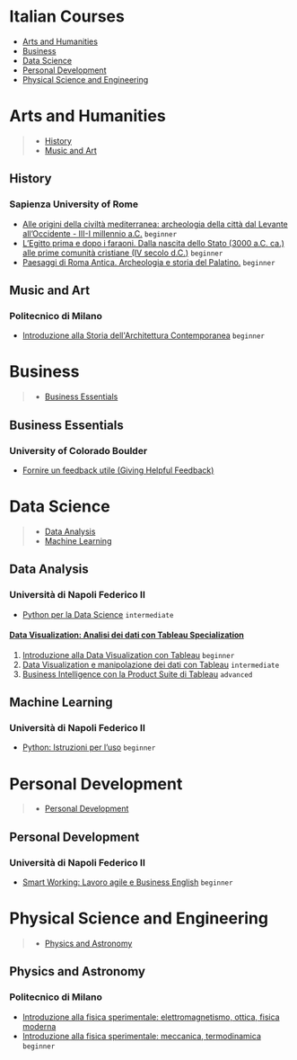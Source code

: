 # Italian Courses
 - [Arts and Humanities](#arts-and-humanities)
 - [Business](#business)
 - [Data Science](#data-science)
 - [Personal Development](#personal-development)
 - [Physical Science and Engineering](#physical-science-and-engineering)
# Arts and Humanities
> - [History](#history)
> - [Music and Art](#music-and-art)
## History
### Sapienza University of Rome
 - [Alle origini della civiltà  mediterranea: archeologia  della città dal Levante  all’Occidente - III-I millennio a.C.](https://www.coursera.org/learn/nigro-levante-occidente) `beginner`
 - [L’Egitto prima e dopo i faraoni. Dalla nascita dello Stato (3000 a.C. ca.) alle prime comunità cristiane (IV secolo d.C.)](https://www.coursera.org/learn/egitto) `beginner`
 - [Paesaggi di Roma Antica. Archeologia e storia del Palatino.](https://www.coursera.org/learn/paesaggi-roma-antica) `beginner`
## Music and Art
### Politecnico di Milano
 - [Introduzione alla Storia dell'Architettura Contemporanea](https://www.coursera.org/learn/architettura-contemporanea) `beginner`
# Business
> - [Business Essentials](#business-essentials)
## Business Essentials
### University of Colorado Boulder
 - [Fornire un feedback utile (Giving Helpful Feedback)](https://www.coursera.org/learn/feedback-it)
# Data Science
> - [Data Analysis](#data-analysis)
> - [Machine Learning](#machine-learning)
## Data Analysis
### Università di Napoli Federico II
 - [Python per la Data Science](https://www.coursera.org/learn/python-per-la-data-science) `intermediate`
#### [Data Visualization: Analisi dei dati con Tableau Specialization](https://www.coursera.org/specializations/data-visualization-con-tableau)
1. [Introduzione alla Data Visualization con Tableau](https://www.coursera.org/learn/introduzione-data-visualization-tableau) `beginner`
2. [Data Visualization e manipolazione dei dati con Tableau](https://www.coursera.org/learn/data-visualization-manipolazione-tableau) `intermediate`
3. [Business Intelligence con la Product Suite di Tableau](https://www.coursera.org/learn/business-intelligence-con-tableau) `advanced`
## Machine Learning
### Università di Napoli Federico II
 - [Python: Istruzioni per l’uso](https://www.coursera.org/learn/python-istruzioni-per-uso) `beginner`
# Personal Development
> - [Personal Development](#personal-development)
## Personal Development
### Università di Napoli Federico II
 - [Smart Working: Lavoro agile e Business English](https://www.coursera.org/learn/smart-working-lavoro-agile-business-english) `beginner`
# Physical Science and Engineering
> - [Physics and Astronomy](#physics-and-astronomy)
## Physics and Astronomy
### Politecnico di Milano
 - [Introduzione alla fisica sperimentale: elettromagnetismo, ottica, fisica moderna](https://www.coursera.org/learn/fisica-sperimentale-fisica-moderna)
 - [Introduzione alla fisica sperimentale: meccanica, termodinamica](https://www.coursera.org/learn/fisica-sperimentale-meccanica-termodinamica) `beginner`
